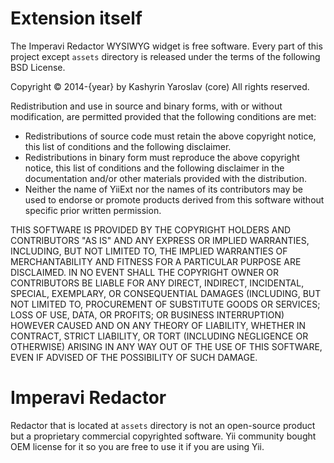 Extension itself
================

The Imperavi Redactor WYSIWYG widget is free software. Every part of this
project except `assets` directory is released under the terms of the following
BSD License.

Copyright © 2014-{year} by Kashyrin Yaroslav (core)
All rights reserved.

Redistribution and use in source and binary forms, with or without modification,
are permitted provided that the following conditions are met:

- Redistributions of source code must retain the above copyright notice, this list
  of conditions and the following disclaimer.
- Redistributions in binary form must reproduce the above copyright notice, this
  list of conditions and the following disclaimer in the documentation and/or
  other materials provided with the distribution.
- Neither the name of YiiExt nor the names of its contributors may be
  used to endorse or promote products derived from this software without specific
  prior written permission.

THIS SOFTWARE IS PROVIDED BY THE COPYRIGHT HOLDERS AND CONTRIBUTORS "AS IS" AND
ANY EXPRESS OR IMPLIED WARRANTIES, INCLUDING, BUT NOT LIMITED TO, THE IMPLIED
WARRANTIES OF MERCHANTABILITY AND FITNESS FOR A PARTICULAR PURPOSE ARE DISCLAIMED.
IN NO EVENT SHALL THE COPYRIGHT OWNER OR CONTRIBUTORS BE LIABLE FOR ANY DIRECT,
INDIRECT, INCIDENTAL, SPECIAL, EXEMPLARY, OR CONSEQUENTIAL DAMAGES (INCLUDING,
BUT NOT LIMITED TO, PROCUREMENT OF SUBSTITUTE GOODS OR SERVICES; LOSS OF USE,
DATA, OR PROFITS; OR BUSINESS INTERRUPTION) HOWEVER CAUSED AND ON ANY THEORY OF
LIABILITY, WHETHER IN CONTRACT, STRICT LIABILITY, OR TORT (INCLUDING NEGLIGENCE
OR OTHERWISE) ARISING IN ANY WAY OUT OF THE USE OF THIS SOFTWARE, EVEN IF
ADVISED OF THE POSSIBILITY OF SUCH DAMAGE.

Imperavi Redactor
=================

Redactor that is located at `assets` directory is not an open-source product but
a proprietary commercial copyrighted software. Yii community bought OEM license
for it so you are free to use it if you are using Yii.
